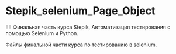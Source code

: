 # Stepik_selenium_Page_Object

!!!! Финальная часть курса  Stepik, Автоматизация тестирования с помощью Selenium и Python.

Файлы финальной части курса по тестированию в selenium.
